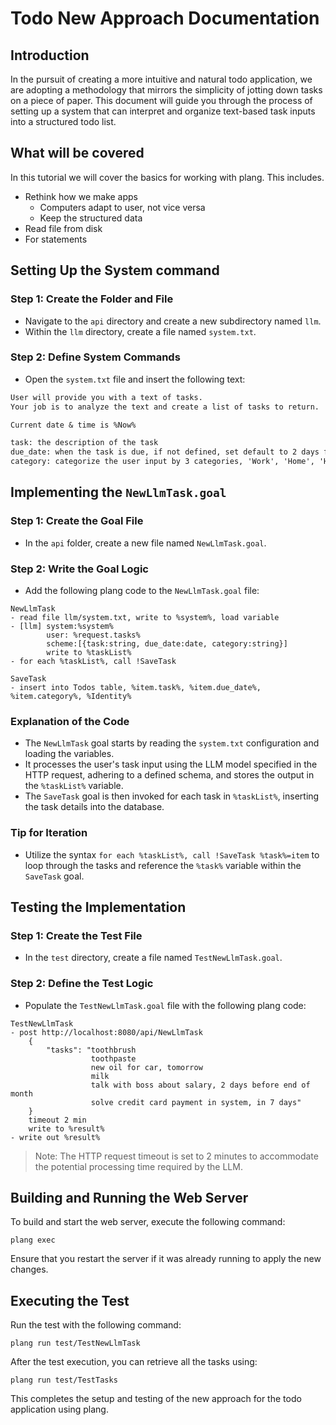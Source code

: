 ﻿# Todo New Approach Documentation

## Introduction

In the pursuit of creating a more intuitive and natural todo application, we are adopting a methodology that mirrors the simplicity of jotting down tasks on a piece of paper. This document will guide you through the process of setting up a system that can interpret and organize text-based task inputs into a structured todo list.

## What will be covered
In this tutorial we will cover the basics for working with plang. This includes.

- Rethink how we make apps
    - Computers adapt to user, not vice versa
    - Keep the structured data
- Read file from disk
- For statements


## Setting Up the System command

### Step 1: Create the Folder and File

- Navigate to the `api` directory and create a new subdirectory named `llm`.
- Within the `llm` directory, create a file named `system.txt`.

### Step 2: Define System Commands

- Open the `system.txt` file and insert the following text:

```txt
User will provide you with a text of tasks. 
Your job is to analyze the text and create a list of tasks to return.

Current date & time is %Now%

task: the description of the task
due_date: when the task is due, if not defined, set default to 2 days from now
category: categorize the user input by 3 categories, 'Work', 'Home', 'Hobby'
```

## Implementing the `NewLlmTask.goal`

### Step 1: Create the Goal File

- In the `api` folder, create a new file named `NewLlmTask.goal`.

### Step 2: Write the Goal Logic

- Add the following plang code to the `NewLlmTask.goal` file:

```plang
NewLlmTask
- read file llm/system.txt, write to %system%, load variable
- [llm] system:%system%
        user: %request.tasks%
        scheme:[{task:string, due_date:date, category:string}]
        write to %taskList%
- for each %taskList%, call !SaveTask

SaveTask
- insert into Todos table, %item.task%, %item.due_date%, %item.category%, %Identity%
```

### Explanation of the Code

- The `NewLlmTask` goal starts by reading the `system.txt` configuration and loading the variables.
- It processes the user's task input using the LLM model specified in the HTTP request, adhering to a defined schema, and stores the output in the `%taskList%` variable.
- The `SaveTask` goal is then invoked for each task in `%taskList%`, inserting the task details into the database.

### Tip for Iteration

- Utilize the syntax `for each %taskList%, call !SaveTask %task%=item` to loop through the tasks and reference the `%task%` variable within the `SaveTask` goal.

## Testing the Implementation

### Step 1: Create the Test File

- In the `test` directory, create a file named `TestNewLlmTask.goal`.

### Step 2: Define the Test Logic

- Populate the `TestNewLlmTask.goal` file with the following plang code:

```plang
TestNewLlmTask
- post http://localhost:8080/api/NewLlmTask
    {
        "tasks": "toothbrush
                  toothpaste
                  new oil for car, tomorrow
                  milk
                  talk with boss about salary, 2 days before end of month
                  solve credit card payment in system, in 7 days"
    }
    timeout 2 min
    write to %result%
- write out %result%
```

> Note: The HTTP request timeout is set to 2 minutes to accommodate the potential processing time required by the LLM.

## Building and Running the Web Server

To build and start the web server, execute the following command:

```plang
plang exec
```

Ensure that you restart the server if it was already running to apply the new changes.

## Executing the Test

Run the test with the following command:

```plang
plang run test/TestNewLlmTask
```

After the test execution, you can retrieve all the tasks using:

```plang
plang run test/TestTasks
```

This completes the setup and testing of the new approach for the todo application using plang.